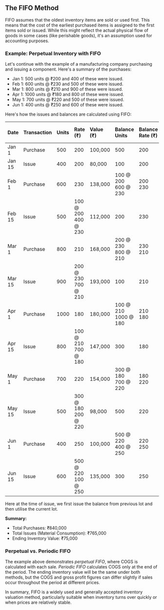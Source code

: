 
## The FIFO Method

FIFO assumes that the oldest inventory items are sold or used first. This means that the cost of the earliest purchased items is assigned to the first items sold or issued. While this might reflect the actual physical flow of goods in some cases (like perishable goods), it's an assumption used for accounting purposes.

### Example: Perpetual Inventory with FIFO

Let's continue with the example of a manufacturing company purchasing and issuing a component. Here's a summary of the purchases:

*   Jan 1: 500 units @ ₹200 and 400 of these were issued.
*   Feb 1: 600 units @ ₹230 and 500 of these were issued.
*   Mar 1: 800 units @ ₹210 and 900 of these were issued.
*   Apr 1: 1000 units @ ₹180 and 800 of these were issued.
*   May 1: 700 units @ ₹220 and 500 of these were issued.
*   Jun 1: 400 units @ ₹250 and 600 of these were issued.

Here's how the issues and balances are calculated using FIFO:

| Date    | Transaction | Units | Rate (₹) | Value (₹) | Balance Units | Balance Rate (₹) | Balance Value (₹) |
| :------ | :---------- | :---- | :------- | :-------- | :------------ | :--------------- | :---------------- |
| Jan 1   | Purchase    | 500   | 200     | 100,000   | 500           | 200             | 100,000           |
| Jan 15  | Issue       | 400   | 200     | 80,000    | 100           | 200             | 20,000            |
| Feb 1   | Purchase    | 600   | 230     | 138,000   | 100 @ 200<br>600 @ 230 | 200<br>230           | 20,000<br>138,000 = 158,000            |
| Feb 15  | Issue       | 500   | 100 @ 200<br>400 @ 230 | 112,000    | 200           | 230             | 46,000            |
| Mar 1   | Purchase    | 800   | 210     | 168,000   | 200 @ 230<br>800 @ 210 | 230<br>210          | 46,000<br>168,000 = 214,000            |
| Mar 15  | Issue       | 900   | 200 @ 230<br>700 @ 210 | 193,000    | 100           | 210             | 21,000            |
| Apr 1   | Purchase    | 1000  | 180     | 180,000   | 100 @ 210<br>1000 @ 180 | 210<br>180          | 21,000<br>180,000 = 201,000            |
| Apr 15  | Issue       | 800   | 100 @ 210<br>700 @ 180 | 147,000    | 300           | 180             | 54,000            |
| May 1   | Purchase    | 700   | 220     | 154,000   | 300 @ 180<br>700 @ 220 | 180<br>220          | 54,000<br>154,000 = 208,000            |
| May 15  | Issue       | 500   | 300 @ 180<br>200 @ 220 | 98,000    | 500           | 220             | 110,000           |
| Jun 1   | Purchase    | 400   | 250     | 100,000   | 500 @ 220<br>400 @ 250 | 220<br>250          | 110,000<br>100,000 = 210,000            |
| Jun 15  | Issue       | 600   | 500 @ 220<br>100 @ 250 | 135,000    | 300           | 250             | 75,000            |

Here at the time of issue, we first issue the balance from previous lot and then utilise the current lot.

**Summary:**

*   Total Purchases: ₹840,000
*   Total Issues (Material Consumption): ₹765,000
*   Ending Inventory Value: ₹75,000


### Perpetual vs. Periodic FIFO

The example above demonstrates *perpetual FIFO*, where COGS is calculated with each sale. *Periodic FIFO* calculates COGS only at the end of the period. The ending inventory value will be the same under both methods, but the COGS and gross profit figures can differ slightly if sales occur throughout the period at different prices.

In summary, FIFO is a widely used and generally accepted inventory valuation method, particularly suitable when inventory turns over quickly or when prices are relatively stable.

